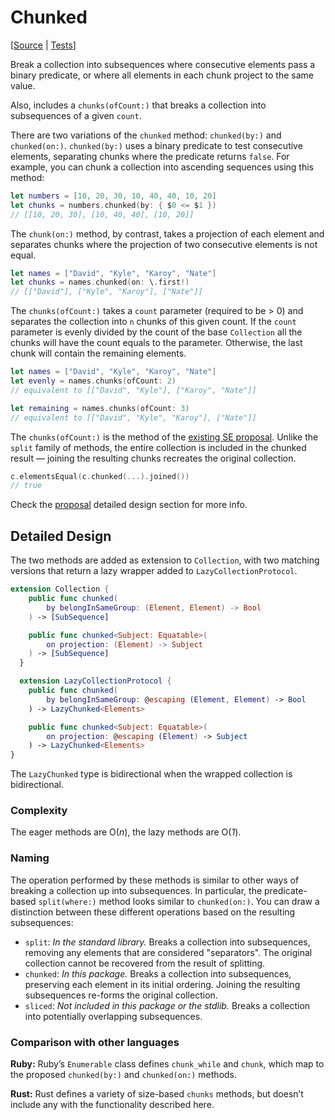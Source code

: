 # Chunked

[[Source](https://github.com/apple/swift-algorithms/blob/main/Sources/Algorithms/Chunked.swift) | 
 [Tests](https://github.com/apple/swift-algorithms/blob/main/Tests/SwiftAlgorithmsTests/ChunkedTests.swift)]

Break a collection into subsequences where consecutive elements pass a binary
predicate, or where all elements in each chunk project to the same value. 

Also, includes a `chunks(ofCount:)` that breaks a collection into subsequences 
of a given `count`.

There are two variations of the `chunked` method: `chunked(by:)` and
`chunked(on:)`. `chunked(by:)` uses a binary predicate to test consecutive
elements, separating chunks where the predicate returns `false`. For example,
you can chunk a collection into ascending sequences using this method:

```swift
let numbers = [10, 20, 30, 10, 40, 40, 10, 20]
let chunks = numbers.chunked(by: { $0 <= $1 })
// [[10, 20, 30], [10, 40, 40], [10, 20]]
```

The `chunk(on:)` method, by contrast, takes a projection of each element and
separates chunks where the projection of two consecutive elements is not equal.

```swift
let names = ["David", "Kyle", "Karoy", "Nate"]
let chunks = names.chunked(on: \.first!)
// [["David"], ["Kyle", "Karoy"], ["Nate"]] 
```

The `chunks(ofCount:)` takes a `count` parameter (required to be > 0) and separates 
the collection into `n` chunks of this given count. If the `count` parameter is 
evenly divided by the count of the base `Collection` all the chunks will have 
the count equals to the parameter. Otherwise, the last chunk will contain the 
remaining elements.
 
```swift
let names = ["David", "Kyle", "Karoy", "Nate"]
let evenly = names.chunks(ofCount: 2)
// equivalent to [["David", "Kyle"], ["Karoy", "Nate"]] 

let remaining = names.chunks(ofCount: 3)
// equivalent to [["David", "Kyle", "Karoy"], ["Nate"]]
```

The `chunks(ofCount:)` is the method of the [existing SE proposal][proposal]. 
Unlike the `split` family of methods, the entire collection is included in the
chunked result — joining the resulting chunks recreates the original collection. 

```swift
c.elementsEqual(c.chunked(...).joined())
// true
```

Check the [proposal][proposal] detailed design section for more info. 

[proposal]: https://github.com/apple/swift-evolution/pull/935

## Detailed Design

The two methods are added as extension to `Collection`, with two matching
versions that return a lazy wrapper added to `LazyCollectionProtocol`.

```swift
extension Collection {
    public func chunked(
        by belongInSameGroup: (Element, Element) -> Bool
    ) -> [SubSequence]

    public func chunked<Subject: Equatable>(
        on projection: (Element) -> Subject
    ) -> [SubSequence]
  }

  extension LazyCollectionProtocol {
    public func chunked(
        by belongInSameGroup: @escaping (Element, Element) -> Bool
    ) -> LazyChunked<Elements>

    public func chunked<Subject: Equatable>(
        on projection: @escaping (Element) -> Subject
    ) -> LazyChunked<Elements>
}
```

The `LazyChunked` type is bidirectional when the wrapped collection is
bidirectional.

### Complexity

The eager methods are O(_n_), the lazy methods are O(_1_).

### Naming

The operation performed by these methods is similar to other ways of breaking a collection up into subsequences. In particular, the predicate-based `split(where:)` method looks similar to `chunked(on:)`. You can draw a distinction between these different operations based on the resulting subsequences:

- `split`: *In the standard library.* Breaks a collection into subsequences, removing any elements that are considered "separators". The original collection cannot be recovered from the result of splitting.
- `chunked`: *In this package.* Breaks a collection into subsequences, preserving each element in its initial ordering. Joining the resulting subsequences re-forms the original collection.
- `sliced`: *Not included in this package or the stdlib.* Breaks a collection into potentially overlapping subsequences.


### Comparison with other languages

**Ruby:** Ruby’s `Enumerable` class defines `chunk_while` and `chunk`, which map
to the proposed `chunked(by:)` and `chunked(on:)` methods.

**Rust:** Rust defines a variety of size-based `chunks` methods, but doesn’t
include any with the functionality described here.
